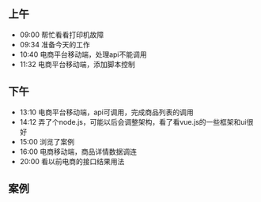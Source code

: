 ## 上午
* 09:00 帮忙看看打印机故障
* 09:34 准备今天的工作
* 10:40 电商平台移动端，处理api不能调用
* 11:32 电商平台移动端，添加脚本控制
## 下午
* 13:10 电商平台移动端，api可调用，完成商品列表的调用
* 14:12 弄了个node.js，可能以后会调整架构，看了看vue.js的一些框架和ui很好
* 15:00 浏览了案例
* 16:00 电商移动端，商品详情数据调连
* 20:00 看以前电商的接口结果用法
## 案例
